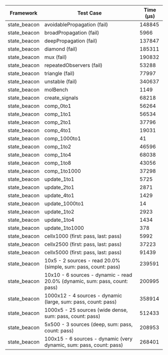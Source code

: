 | Framework | Test Case | Time (μs) |
| --- | --- | --- |
| state_beacon | avoidablePropagation (fail) | 148845 |
| state_beacon | broadPropagation (fail) | 5966 |
| state_beacon | deepPropagation (fail) | 137847 |
| state_beacon | diamond (fail) | 185311 |
| state_beacon | mux (fail) | 190832 |
| state_beacon | repeatedObservers (fail) | 53288 |
| state_beacon | triangle (fail) | 77997 |
| state_beacon | unstable (fail) | 340637 |
| state_beacon | molBench | 1149 |
| state_beacon | create_signals | 68218 |
| state_beacon | comp_0to1 | 56264 |
| state_beacon | comp_1to1 | 56534 |
| state_beacon | comp_2to1 | 37796 |
| state_beacon | comp_4to1 | 19031 |
| state_beacon | comp_1000to1 | 41 |
| state_beacon | comp_1to2 | 46596 |
| state_beacon | comp_1to4 | 68038 |
| state_beacon | comp_1to8 | 43056 |
| state_beacon | comp_1to1000 | 37298 |
| state_beacon | update_1to1 | 5725 |
| state_beacon | update_2to1 | 2871 |
| state_beacon | update_4to1 | 1429 |
| state_beacon | update_1000to1 | 14 |
| state_beacon | update_1to2 | 2923 |
| state_beacon | update_1to4 | 1434 |
| state_beacon | update_1to1000 | 378 |
| state_beacon | cellx1000 (first: pass, last: pass) | 5992 |
| state_beacon | cellx2500 (first: pass, last: pass) | 37223 |
| state_beacon | cellx5000 (first: pass, last: pass) | 91439 |
| state_beacon | 10x5 - 2 sources - read 20.0% (simple, sum: pass, count: pass) | 239591 |
| state_beacon | 10x10 - 6 sources - dynamic - read 20.0% (dynamic, sum: pass, count: pass) | 200995 |
| state_beacon | 1000x12 - 4 sources - dynamic (large, sum: pass, count: pass) | 358914 |
| state_beacon | 1000x5 - 25 sources (wide dense, sum: pass, count: pass) | 512433 |
| state_beacon | 5x500 - 3 sources (deep, sum: pass, count: pass) | 208953 |
| state_beacon | 100x15 - 6 sources - dynamic (very dynamic, sum: pass, count: pass) | 268401 |
